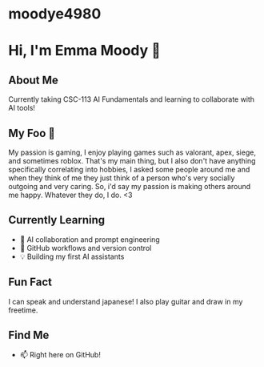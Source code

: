 # moodye4980
# Hi, I'm Emma Moody 👋

## About Me
Currently taking CSC-113 AI Fundamentals and learning to collaborate with AI tools!

## My Foo 🎯
My passion is gaming, I enjoy playing games such as valorant, apex, siege, and sometimes roblox. That's my main thing, but I also don't have anything specifically correlating into hobbies, 
I asked some people around me and when they think of me they just think of a person who's very socially outgoing and very caring.
So, i'd say my passion is making others around me happy. Whatever they do, I do.  <3


## Currently Learning
- 🤖 AI collaboration and prompt engineering
- 🐙 GitHub workflows and version control
- 💡 Building my first AI assistants

## Fun Fact
I can speak and understand japanese! I also play guitar and draw in my freetime.

## Find Me
- 📫 Right here on GitHub!
